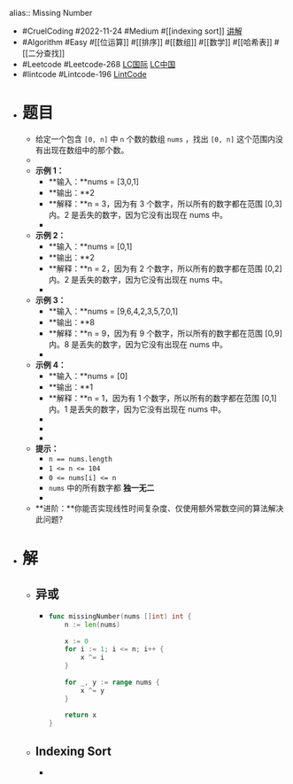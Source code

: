 alias:: Missing Number

- #CruelCoding #2022-11-24 #Medium #[[indexing sort]] [讲解](https://youtu.be/_mYFhmmSLPY)
- #Algorithm #Easy #[[位运算]] #[[排序]] #[[数组]] #[[数学]] #[[哈希表]] #[[二分查找]]
- #Leetcode #Leetcode-268 [LC国际](https://leetcode.com/problems/missing-number/) [LC中国](https://leetcode.cn/problems/missing-number/)
- #lintcode #Lintcode-196 [LintCode](https://www.lintcode.com/problem/196/)
- # 题目
	- 给定一个包含 `[0, n]` 中 `n` 个数的数组 `nums` ，找出 `[0, n]` 这个范围内没有出现在数组中的那个数。
	-
	- **示例 1：**
		- **输入：**nums = [3,0,1]
		- **输出：**2
		- **解释：**n = 3，因为有 3 个数字，所以所有的数字都在范围 [0,3] 内。2 是丢失的数字，因为它没有出现在 nums 中。
		-
	- **示例 2：**
		- **输入：**nums = [0,1]
		- **输出：**2
		- **解释：**n = 2，因为有 2 个数字，所以所有的数字都在范围 [0,2] 内。2 是丢失的数字，因为它没有出现在 nums 中。
		-
	- **示例 3：**
		- **输入：**nums = [9,6,4,2,3,5,7,0,1]
		- **输出：**8
		- **解释：**n = 9，因为有 9 个数字，所以所有的数字都在范围 [0,9] 内。8 是丢失的数字，因为它没有出现在 nums 中。
		-
	- **示例 4：**
		- **输入：**nums = [0]
		- **输出：**1
		- **解释：**n = 1，因为有 1 个数字，所以所有的数字都在范围 [0,1] 内。1 是丢失的数字，因为它没有出现在 nums 中。
		-
		-
		-
	- **提示：**
		- `n == nums.length`
		- `1 <= n <= 104`
		- `0 <= nums[i] <= n`
		- `nums` 中的所有数字都 **独一无二**
		-
	- **进阶：**你能否实现线性时间复杂度、仅使用额外常数空间的算法解决此问题?
- # 解
	- ## 异或
		- ```go
		  func missingNumber(nums []int) int {
		      n := len(nums)
		      
		      x := 0
		      for i := 1; i <= n; i++ {
		          x ^= i
		      }
		      
		      for _, y := range nums {
		          x ^= y
		      }
		      
		      return x
		  }
		  ```
	- ## Indexing Sort
		- ```go
		  ```